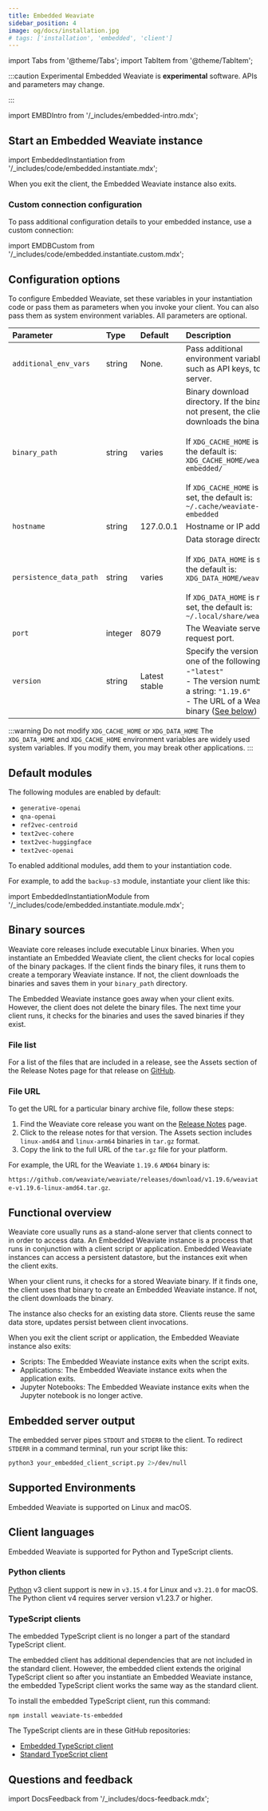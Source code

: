 ```yaml
---
title: Embedded Weaviate
sidebar_position: 4
image: og/docs/installation.jpg
# tags: ['installation', 'embedded', 'client']
---
```

import Tabs from '@theme/Tabs';
import TabItem from '@theme/TabItem';

:::caution Experimental
Embedded Weaviate is **experimental** software. APIs and parameters may change.

:::

import EMBDIntro from '/_includes/embedded-intro.mdx';

<EMBDIntro />

## Start an Embedded Weaviate instance

import EmbeddedInstantiation from '/_includes/code/embedded.instantiate.mdx';

<EmbeddedInstantiation />

When you exit the client, the Embedded Weaviate instance also exits.

### Custom connection configuration

To pass additional configuration details to your embedded instance, use a custom connection:

import EMDBCustom from '/_includes/code/embedded.instantiate.custom.mdx';

<EMDBCustom />

## Configuration options

To configure Embedded Weaviate, set these variables in your instantiation code or pass them as parameters when you invoke your client. You can also pass them as system environment variables. All parameters are optional.

| Parameter | Type | Default | Description |
| :-- | :-- | :-- | :-- |
| `additional_env_vars` | string | None. | Pass additional environment variables, such as API keys, to the server. |
| `binary_path` | string | varies | Binary download directory. If the binary is not present, the client downloads the binary. <br/><br/> If `XDG_CACHE_HOME` is set, the default is: `XDG_CACHE_HOME/weaviate-embedded/`<br/><br/>If `XDG_CACHE_HOME` is not set, the default is: `~/.cache/weaviate-embedded` |
| `hostname` | string | 127.0.0.1 | Hostname or IP address  |
| `persistence_data_path` | string | varies | Data storage directory.<br/><br/> If `XDG_DATA_HOME` is set, the default is: `XDG_DATA_HOME/weaviate/`<br/><br/>If `XDG_DATA_HOME` is not set, the default is: `~/.local/share/weaviate` |
| `port` | integer | 8079 | The Weaviate server request port. |
| `version` | string | Latest stable | Specify the version with one of the following:<br/>-`"latest"`<br/>- The version number as a string: `"1.19.6"`<br/>- The URL of a Weaviate binary ([See below](/docs/weaviate/installation/embedded.md#file-url)) |

:::warning Do not modify `XDG_CACHE_HOME` or `XDG_DATA_HOME`
The `XDG_DATA_HOME` and `XDG_CACHE_HOME` environment variables are widely used system variables. If you modify them, you may break other applications.
:::

## Default modules

The following modules are enabled by default:
- `generative-openai`
- `qna-openai`
- `ref2vec-centroid`
- `text2vec-cohere`
- `text2vec-huggingface`
- `text2vec-openai`

To enabled additional modules, add them to your instantiation code.

For example, to add the `backup-s3` module, instantiate your client like this:

import EmbeddedInstantiationModule from '/_includes/code/embedded.instantiate.module.mdx';

<EmbeddedInstantiationModule />

## Binary sources

Weaviate core releases include executable Linux binaries. When you instantiate an Embedded Weaviate client, the client checks for local copies of the binary packages. If the client finds the binary files, it runs them to create a temporary Weaviate instance. If not, the client downloads the binaries and saves them in your `binary_path` directory.

The Embedded Weaviate instance goes away when your client exits. However, the client does not delete the binary files. The next time your client runs, it checks for the binaries and uses the saved binaries if they exist.

### File list
For a list of the files that are included in a release, see the Assets section of the Release Notes page for that release on [GitHub](https://github.com/weaviate/weaviate/releases).

### File URL
To get the URL for a particular binary archive file, follow these steps:
1. Find the Weaviate core release you want on the [Release Notes](/docs/weaviate/release-notes/index.md#weaviate-core-release-summaries) page.
1. Click to the release notes for that version. The Assets section includes `linux-amd64` and `linux-arm64` binaries in `tar.gz` format.
1. Copy the link to the full URL of the `tar.gz` file for your platform.

For example, the URL for the Weaviate `1.19.6` `AMD64` binary is:

`https://github.com/weaviate/weaviate/releases/download/v1.19.6/weaviate-v1.19.6-linux-amd64.tar.gz`.

## Functional overview

Weaviate core usually runs as a stand-alone server that clients connect to in order to access data. An Embedded Weaviate instance is a process that runs in conjunction with a client script or application. Embedded Weaviate instances can access a persistent datastore, but the instances exit when the client exits.

When your client runs, it checks for a stored Weaviate binary. If it finds one, the client uses that binary to create an Embedded Weaviate instance. If not, the client downloads the binary.

The instance also checks for an existing data store. Clients reuse the same data store, updates persist between client invocations.

When you exit the client script or application, the Embedded Weaviate instance also exits:

- Scripts: The Embedded Weaviate instance exits when the script exits.
- Applications: The Embedded Weaviate instance exits when the application exits.
- Jupyter Notebooks: The Embedded Weaviate instance exits when the Jupyter notebook is no longer active.

## Embedded server output

The embedded server pipes `STDOUT` and `STDERR` to the client. To redirect `STDERR` in a command terminal, run your script like this:

```bash
python3 your_embedded_client_script.py 2>/dev/null
```

## Supported Environments

Embedded Weaviate is supported on Linux and macOS.

## Client languages

Embedded Weaviate is supported for Python and TypeScript clients.

### Python clients

[Python](../client-libraries/python/index.md) v3 client support is new in `v3.15.4` for Linux and `v3.21.0` for macOS. The Python client v4 requires server version v1.23.7 or higher.

### TypeScript clients

The embedded TypeScript client is no longer a part of the standard TypeScript client.

The embedded client has additional dependencies that are not included in the standard client. However, the embedded client extends the original TypeScript client so after you instantiate an Embedded Weaviate instance, the embedded TypeScript client works the same way as the standard client.

To install the embedded TypeScript client, run this command:

```
npm install weaviate-ts-embedded
```

The TypeScript clients are in these GitHub repositories:
- [Embedded TypeScript client](https://github.com/weaviate/typescript-embedded)
- [Standard TypeScript client](https://github.com/weaviate/typescript-client)

## Questions and feedback

import DocsFeedback from '/_includes/docs-feedback.mdx';

<DocsFeedback/>
